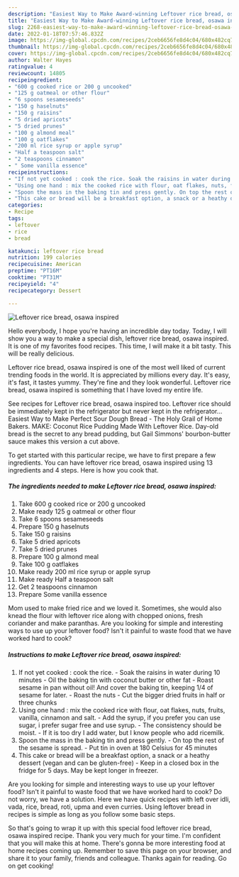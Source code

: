```yaml
---
description: "Easiest Way to Make Award-winning Leftover rice bread, osawa inspired"
title: "Easiest Way to Make Award-winning Leftover rice bread, osawa inspired"
slug: 2268-easiest-way-to-make-award-winning-leftover-rice-bread-osawa-inspired
date: 2022-01-18T07:57:46.832Z
image: https://img-global.cpcdn.com/recipes/2ceb6656fe8d4c04/680x482cq70/leftover-rice-bread-osawa-inspired-recipe-main-photo.jpg
thumbnail: https://img-global.cpcdn.com/recipes/2ceb6656fe8d4c04/680x482cq70/leftover-rice-bread-osawa-inspired-recipe-main-photo.jpg
cover: https://img-global.cpcdn.com/recipes/2ceb6656fe8d4c04/680x482cq70/leftover-rice-bread-osawa-inspired-recipe-main-photo.jpg
author: Walter Hayes
ratingvalue: 4
reviewcount: 14805
recipeingredient:
- "600 g cooked rice or 200 g uncooked"
- "125 g oatmeal or other flour"
- "6 spoons sesameseeds"
- "150 g haselnuts"
- "150 g raisins"
- "5 dried apricots"
- "5 dried prunes"
- "100 g almond meal"
- "100 g oatflakes"
- "200 ml rice syrup or apple syrup"
- "Half a teaspoon salt"
- "2 teaspoons cinnamon"
- " Some vanilla essence"
recipeinstructions:
- "If not yet cooked : cook the rice. Soak the raisins in water during 10 minutes Oil the baking tin with coconut butter or other fat Roast sesame in pan without oil! And cover the baking tin, keeping 1/4 of sesame for later. Roast the nuts Cut the bigger dried fruits in half or three chunks"
- "Using one hand : mix the cooked rice with flour, oat flakes, nuts, fruits, vanilla, cinnamon and salt. Add the syrup, if you prefer you can use sugar, i prefer sugar free and use syrup. The consistency should be moist. If it is too dry I add water, but I know people who add ricemilk."
- "Spoon the mass in the baking tin and press gently. On top the rest of the sesame is spread. Put tin in oven at 180 Celsius for 45 minutes"
- "This cake or bread will be a breakfast option, a snack or a heathy dessert (vegan and can be gluten-free) Keep in a closed box in the fridge for 5 days. May be kept longer in freezer."
categories:
- Recipe
tags:
- leftover
- rice
- bread

katakunci: leftover rice bread 
nutrition: 199 calories
recipecuisine: American
preptime: "PT16M"
cooktime: "PT31M"
recipeyield: "4"
recipecategory: Dessert

---
```



![Leftover rice bread, osawa inspired](https://img-global.cpcdn.com/recipes/2ceb6656fe8d4c04/680x482cq70/leftover-rice-bread-osawa-inspired-recipe-main-photo.jpg)

Hello everybody, I hope you're having an incredible day today. Today, I will show you a way to make a special dish, leftover rice bread, osawa inspired. It is one of my favorites food recipes. This time, I will make it a bit tasty. This will be really delicious.

Leftover rice bread, osawa inspired is one of the most well liked of current trending foods in the world. It is appreciated by millions every day. It's easy, it's fast, it tastes yummy. They're fine and they look wonderful. Leftover rice bread, osawa inspired is something that I have loved my entire life.

See recipes for Leftover rice bread, osawa inspired too. Leftover rice should be immediately kept in the refrigerator but never kept in the refrigerator… Easiest Way to Make Perfect Sour Dough Bread - The Holy Grail of Home Bakers. MAKE: Coconut Rice Pudding Made With Leftover Rice. Day-old bread is the secret to any bread pudding, but Gail Simmons' bourbon-butter sauce makes this version a cut above.


To get started with this particular recipe, we have to first prepare a few ingredients. You can have leftover rice bread, osawa inspired using 13 ingredients and 4 steps. Here is how you cook that.

<!--inarticleads1-->

##### The ingredients needed to make Leftover rice bread, osawa inspired:

1. Take 600 g cooked rice or 200 g uncooked
1. Make ready 125 g oatmeal or other flour
1. Take 6 spoons sesameseeds
1. Prepare 150 g haselnuts
1. Take 150 g raisins
1. Take 5 dried apricots
1. Take 5 dried prunes
1. Prepare 100 g almond meal
1. Take 100 g oatflakes
1. Make ready 200 ml rice syrup or apple syrup
1. Make ready Half a teaspoon salt
1. Get 2 teaspoons cinnamon
1. Prepare  Some vanilla essence


Mom used to make fried rice and we loved it. Sometimes, she would also knead the flour with leftover rice along with chopped onions, fresh coriander and make paranthas. Are you looking for simple and interesting ways to use up your leftover food? Isn't it painful to waste food that we have worked hard to cook? 

<!--inarticleads2-->

##### Instructions to make Leftover rice bread, osawa inspired:

1. If not yet cooked : cook the rice. - Soak the raisins in water during 10 minutes - Oil the baking tin with coconut butter or other fat - Roast sesame in pan without oil! And cover the baking tin, keeping 1/4 of sesame for later. - Roast the nuts - Cut the bigger dried fruits in half or three chunks
1. Using one hand : mix the cooked rice with flour, oat flakes, nuts, fruits, vanilla, cinnamon and salt. - Add the syrup, if you prefer you can use sugar, i prefer sugar free and use syrup. - The consistency should be moist. - If it is too dry I add water, but I know people who add ricemilk.
1. Spoon the mass in the baking tin and press gently. - On top the rest of the sesame is spread. - Put tin in oven at 180 Celsius for 45 minutes
1. This cake or bread will be a breakfast option, a snack or a heathy dessert (vegan and can be gluten-free) - Keep in a closed box in the fridge for 5 days. May be kept longer in freezer.


Are you looking for simple and interesting ways to use up your leftover food? Isn't it painful to waste food that we have worked hard to cook? Do not worry, we have a solution. Here we have quick recipes with left over idli, vada, rice, bread, roti, upma and even curries. Using leftover bread in recipes is simple as long as you follow some basic steps. 

So that's going to wrap it up with this special food leftover rice bread, osawa inspired recipe. Thank you very much for your time. I'm confident that you will make this at home. There's gonna be more interesting food at home recipes coming up. Remember to save this page on your browser, and share it to your family, friends and colleague. Thanks again for reading. Go on get cooking!
